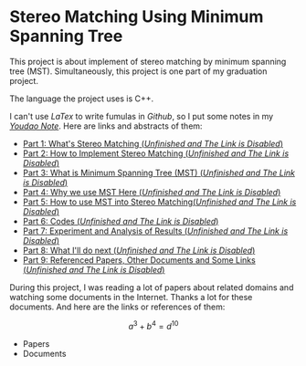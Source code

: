 # Stereo Matching Using Minimum Spanning Tree

This project is about implement of stereo matching by minimum spanning tree (MST). Simultaneously, this project is one part of my graduation project.

The language the project uses is C++.

I can't use *LaTex* to write fumulas in *Github*, so I put some notes in my *[Youdao Note](http://note.youdao.com/noteshare?id=4999a00f3ce88583c92f20bfb19a3981)*. Here are links and abstracts of them:

- [Part 1: What's Stereo Matching (*Unfinished and The Link is Disabled*)](https://github.com/Tenvence)
- [Part 2: How to Implement Stereo Matching (*Unfinished and The Link is Disabled*)](https://github.com/Tenvence)
- [Part 3: What is Minimum Spanning Tree (MST) (*Unfinished and The Link is Disabled*)](https://github.com/Tenvence)
- [Part 4: Why we use MST Here (*Unfinished and The Link is Disabled*)](https://github.com/Tenvence)
- [Part 5: How to use MST into Stereo Matching(*Unfinished and The Link is Disabled*)](https://github.com/Tenvence)
- [Part 6: Codes (*Unfinished and The Link is Disabled*)](https://github.com/Tenvence)
- [Part 7: Experiment and Analysis of Results (*Unfinished and The Link is Disabled*)](https://github.com/Tenvence)
- [Part 8: What I'll do next (*Unfinished and The Link is Disabled*)](https://github.com/Tenvence)
- [Part 9: Referenced Papers, Other Documents and Some Links (*Unfinished and The Link is Disabled*)](https://github.com/Tenvence)

During this project, I was reading a lot of papers about related domains and watching some documents in the Internet. Thanks a lot for these documents. And here are the links or references of them:

$$
a^3+b^4 = d^{10}
$$

- Papers
- Documents
